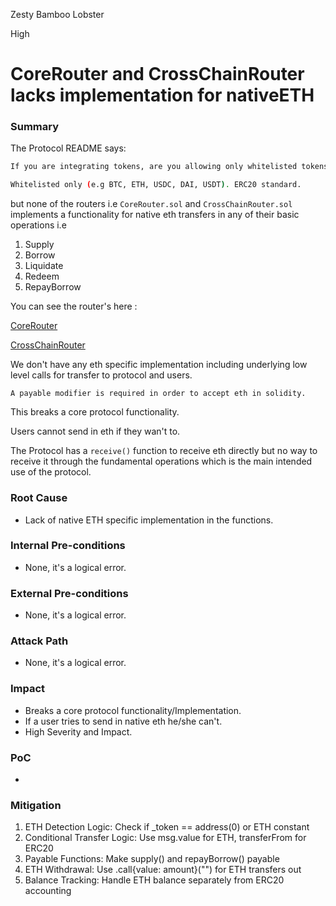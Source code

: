 Zesty Bamboo Lobster

High

# CoreRouter and CrossChainRouter lacks implementation for nativeETH

### Summary

The Protocol README says:

```bash
If you are integrating tokens, are you allowing only whitelisted tokens to work with the codebase or any complying with the standard? Are they assumed to have certain properties, e.g. be non-reentrant? Are there any types of [weird tokens](https://github.com/d-xo/weird-erc20) you want to integrate?

Whitelisted only (e.g BTC, ETH, USDC, DAI, USDT). ERC20 standard.
```

but none of the routers i.e `CoreRouter.sol` and `CrossChainRouter.sol` implements a functionality for native eth transfers in any of their basic operations i.e

1. Supply
2. Borrow
3. Liquidate
4. Redeem 
5. RepayBorrow

You can see the router's here :

[CoreRouter](https://github.com/sherlock-audit/2025-05-lend-audit-contest/blob/main/Lend-V2/src/LayerZero/CoreRouter.sol#L20)

[CrossChainRouter](https://github.com/sherlock-audit/2025-05-lend-audit-contest/blob/main/Lend-V2/src/LayerZero/CrossChainRouter.sol#L23)


We don't have any eth specific implementation including underlying low level calls for transfer to protocol and users.

`A payable modifier is required in order to accept eth in solidity.`

This breaks a core protocol functionality.

Users cannot send in eth if they wan't to. 

The Protocol has a `receive()` function to receive eth directly but no way to receive it through the fundamental operations which is the main intended use of the protocol.


### Root Cause

- Lack of native ETH specific implementation in the functions.

### Internal Pre-conditions

- None, it's a logical error.

### External Pre-conditions

- None, it's a logical error.

### Attack Path

- None, it's a logical error.

### Impact

- Breaks a core protocol functionality/Implementation.
- If a user tries to send in native eth he/she can't.
- High Severity and Impact.

### PoC

- 

### Mitigation

1. ETH Detection Logic: Check if _token == address(0) or ETH constant
2. Conditional Transfer Logic: Use msg.value for ETH, transferFrom for ERC20
3. Payable Functions: Make supply() and repayBorrow() payable
4. ETH Withdrawal: Use .call{value: amount}("") for ETH transfers out
5. Balance Tracking: Handle ETH balance separately from ERC20 accounting

